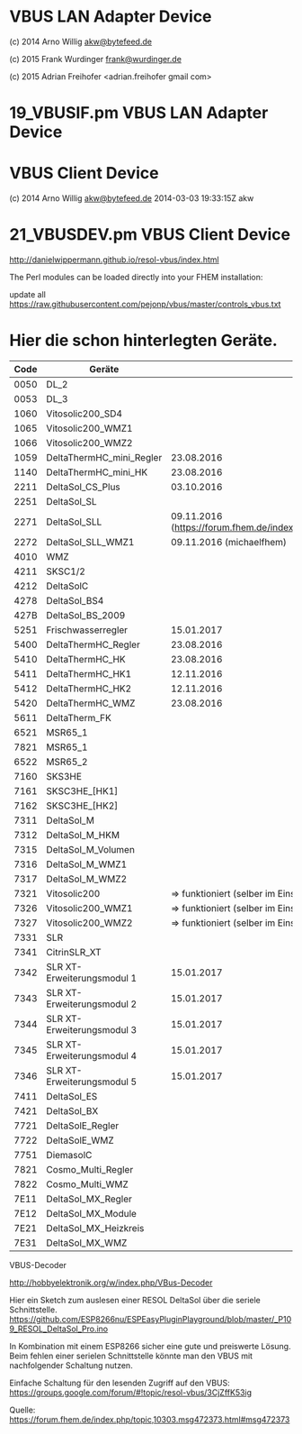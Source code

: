 # VBUS LAN Adapter Device

 (c) 2014 Arno Willig <akw@bytefeed.de>
 
 (c) 2015 Frank Wurdinger <frank@wurdinger.de>
 
 (c) 2015 Adrian Freihofer <adrian.freihofer gmail com>

# 19_VBUSIF.pm    VBUS LAN Adapter Device


# VBUS Client Device

 (c) 2014 Arno Willig <akw@bytefeed.de>  2014-03-03 19:33:15Z akw 

# 21_VBUSDEV.pm   VBUS Client Device 


http://danielwippermann.github.io/resol-vbus/index.html



The Perl modules can be loaded directly into your FHEM installation:

 update all https://raw.githubusercontent.com/pejonp/vbus/master/controls_vbus.txt



Hier die schon hinterlegten Geräte. 
======

|Code | Geräte|Bemerkung|
| ------------- | ----------- | ----------- |
|0050 |  DL_2 |
|0053 |  DL_3 |
|1060|Vitosolic200_SD4|
|1065|Vitosolic200_WMZ1|
|1066|Vitosolic200_WMZ2|
|1059|DeltaThermHC_mini_Regler| 23.08.2016
|1140|DeltaThermHC_mini_HK| 23.08.2016
|2211|DeltaSol_CS_Plus| 03.10.2016
|2251|DeltaSol_SL|
|2271|DeltaSol_SLL|09.11.2016 (https://forum.fhem.de/index.php/topic,10303.msg518538.html#msg518538)
|2272|DeltaSol_SLL_WMZ1|09.11.2016 (michaelfhem)
|4010|WMZ|
|4211|SKSC1/2|
|4212|DeltaSolC|
|4278|DeltaSol_BS4|
|427B|DeltaSol_BS_2009|
|5251|Frischwasserregler| 15.01.2017
|5400|DeltaThermHC_Regler| 23.08.2016
|5410|DeltaThermHC_HK| 23.08.2016
|5411|DeltaThermHC_HK1| 12.11.2016
|5412|DeltaThermHC_HK2| 12.11.2016
|5420|DeltaThermHC_WMZ| 23.08.2016
|5611| DeltaTherm_FK|
|6521| MSR65_1|
|7821| MSR65_1|
|6522| MSR65_2|
|7160| SKS3HE|
|7161| SKSC3HE_[HK1]|
|7162| SKSC3HE_[HK2]|
|7311| DeltaSol_M|
|7312| DeltaSol_M_HKM|
|7315| DeltaSol_M_Volumen|
|7316| DeltaSol_M_WMZ1|
|7317| DeltaSol_M_WMZ2|
|7321| Vitosolic200|       => funktioniert (selber im Einsatz)
|7326| Vitosolic200_WMZ1|  => funktioniert (selber im Einsatz)
|7327| Vitosolic200_WMZ2|  => funktioniert (selber im Einsatz)
|7331| SLR|
|7341| CitrinSLR_XT|
|7342| SLR XT-Erweiterungsmodul 1| 15.01.2017
|7343| SLR XT-Erweiterungsmodul 2| 15.01.2017
|7344| SLR XT-Erweiterungsmodul 3| 15.01.2017
|7345| SLR XT-Erweiterungsmodul 4| 15.01.2017
|7346| SLR XT-Erweiterungsmodul 5| 15.01.2017
|7411| DeltaSol_ES|
|7421| DeltaSol_BX|
|7721| DeltaSolE_Regler|
|7722| DeltaSolE_WMZ|
|7751| DiemasolC|
|7821| Cosmo_Multi_Regler|
|7822| Cosmo_Multi_WMZ|
|7E11| DeltaSol_MX_Regler|
|7E12| DeltaSol_MX_Module|
|7E21| DeltaSol_MX_Heizkreis|
|7E31| DeltaSol_MX_WMZ|


VBUS-Decoder

http://hobbyelektronik.org/w/index.php/VBus-Decoder

Hier ein Sketch zum auslesen einer RESOL DeltaSol über die seriele Schnittstelle.
https://github.com/ESP8266nu/ESPEasyPluginPlayground/blob/master/_P109_RESOL_DeltaSol_Pro.ino

In Kombination mit einem ESP8266 sicher eine gute und preiswerte Lösung. Beim fehlen einer serielen Schnittstelle könnte man den VBUS mit nachfolgender Schaltung nutzen. 

Einfache Schaltung für den lesenden Zugriff auf den VBUS: https://groups.google.com/forum/#!topic/resol-vbus/3CjZffK53ig

Quelle: https://forum.fhem.de/index.php/topic,10303.msg472373.html#msg472373